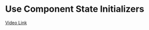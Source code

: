 # Use Component State Initializers

[Video Link](https://egghead.io/lessons/react-use-component-state-initializers)

